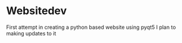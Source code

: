 # Websitedev
First attempt in creating a python based website using pyqt5
I plan to making updates to it
